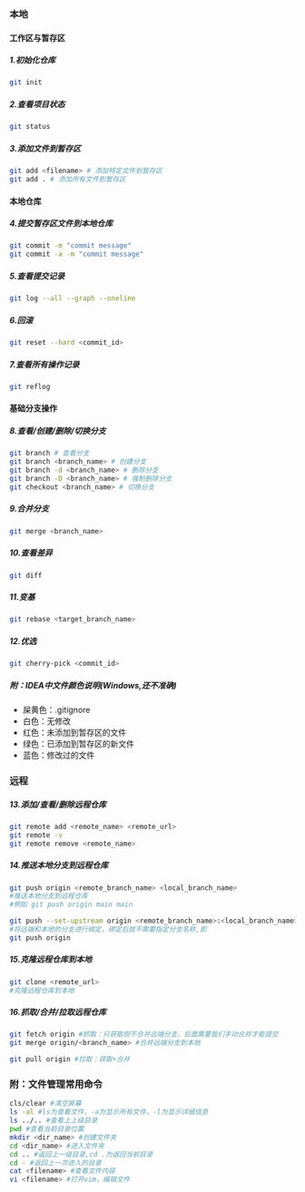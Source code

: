 ### 本地

#### 工作区与暂存区
##### 1.初始化仓库
```bash
git init
```
##### 2.查看项目状态
```bash
git status
```
##### 3.添加文件到暂存区
```bash
git add <filename> # 添加特定文件到暂存区
git add . # 添加所有文件到暂存区
```

#### 本地仓库
##### 4.提交暂存区文件到本地仓库
```bash
git commit -m "commit message"
git commit -a -m "commit message"
```
##### 5.查看提交记录
```bash
git log --all --graph --oneline
```
##### 6.回滚
```bash
git reset --hard <commit_id>
```
##### 7.查看所有操作记录
```bash
git reflog
```

#### 基础分支操作
##### 8.查看/创建/删除/切换分支
```bash
git branch # 查看分支
git branch <branch_name> # 创建分支
git branch -d <branch_name> # 删除分支
git branch -D <branch_name> # 强制删除分支
git checkout <branch_name> # 切换分支
```
##### 9.合并分支
```bash
git merge <branch_name>
```
##### 10.查看差异
```bash
git diff
```
##### 11.变基
```bash
git rebase <target_branch_name>
```
##### 12.优选
```bash
git cherry-pick <commit_id>
```

##### 附：IDEA中文件颜色说明(Windows,还不准确)
 - 屎黄色：.gitignore
 - 白色：无修改
 - 红色：未添加到暂存区的文件
 - 绿色：已添加到暂存区的新文件
 - 蓝色：修改过的文件


### 远程
##### 13.添加/查看/删除远程仓库
```bash
git remote add <remote_name> <remote_url>
git remote -v
git remote remove <remote_name>
```
##### 14.推送本地分支到远程仓库
```bash
git push origin <remote_branch_name> <local_branch_name>
#推送本地分支到远程仓库
#例如 git push origin main main

git push --set-upstream origin <remote_branch_name>:<local_branch_name>
#将远端和本地的分支进行绑定，绑定后就不需要指定分支名称,即
git push origin
```
##### 15.克隆远程仓库到本地
```bash
git clone <remote_url>
#克隆远程仓库到本地
```
##### 16.抓取/合并/拉取远程仓库
```bash
git fetch origin #抓取：只获取但不合并远端分支，后面需要我们手动合并才能提交
git merge origin/<branch_name> #合并远端分支到本地

git pull origin #拉取：获取+合并
```

### 附：文件管理常用命令
```bash
cls/clear #清空屏幕
ls -al #ls为查看文件，-a为显示所有文件，-l为显示详细信息
ls ../.. #查看上上级目录
pwd #查看当前目录位置
mkdir <dir_name> #创建文件夹
cd <dir_name> #进入文件夹
cd .. #返回上一级目录,cd .为返回当前目录
cd - #返回上一次进入的目录
cat <filename> #查看文件内容
vi <filename> #打开vim，编辑文件
```